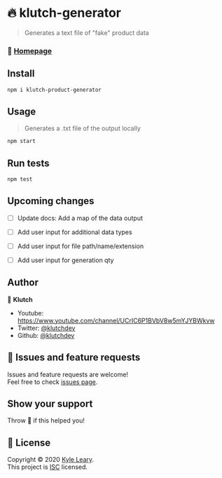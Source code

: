 <h1 text-align="center">🔥 klutch-generator</h1>

<!-- <p>
  <a href="https://badge.fury.io/js/klutch-generator" target="_blank">
    <img alt="Version" src="https://badge.fury.io/js/klutch-generator.svg">
  </a>
  <a href="https://github.com/klutchdev/klutch-generator#readme" target="_blank">
    <img alt="Documentation" src="https://img.shields.io/badge/documentation-yes-brightgreen.svg" />
  </a>
  <a href="https://github.com/klutchdev/klutch-generator/graphs/commit-activity" target="_blank">
    <img alt="Maintenance" src="https://img.shields.io/badge/Maintained%3F-yes-green.svg" />
  </a>
  <a href="https://travis-ci.com/klutchdev/klutch-generator" target="_blank">
    <img alt="Version" src="https://travis-ci.com/klutchdev/klutch-generator.svg?branch=master">
  </a>
  <a href="https://david-dm.org/klutchdev/klutch-generator" target="_blank">
    <img alt="Version" src="https://david-dm.org/klutchdev/klutch-generator/status.svg">
  </a>
</p> -->

> Generates a text file of "fake" product data

### 🍩 [Homepage](https://github.com/klutchdev/klutch-product-generator)

## Install

```sh
npm i klutch-product-generator
```

## Usage

> Generates a .txt file of the output locally

```sh
npm start
```

## Run tests

```sh
npm test
```

## Upcoming changes

- [ ] Update docs: Add a map of the data output

- [ ] Add user input for additional data types

- [ ] Add user input for file path/name/extension

- [ ] Add user input for generation qty

## Author

🤪 **Klutch**

- Youtube: https://www.youtube.com/channel/UCrIC6P1BVbV8w5mYJYBWkvw
- Twitter: [@klutchdev](https://twitter.com/klutchdev)
- Github: [@klutchdev](https://github.com/klutchdev)

## 🦾 Issues and feature requests

Issues and feature requests are welcome!<br />Feel free to check [issues page](https://github.com/klutchdev/klutch-product-generator/issues).

<!-- You can also take a look at the [contributing guide](https://github.com/klutchdev/klutch-product-generator/blob/master/CONTRIBUTING.md). -->

## Show your support

Throw 🍕 if this helped you!

## 📝 License

Copyright © 2020 [Kyle Leary](https://github.com/klutchdev).<br />
This project is [ISC](https://github.com/klutchdev/klutch-product-generator/blob/master/LICENSE) licensed.
